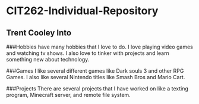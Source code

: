 # CIT262-Individual-Repository
## Trent Cooley Into
###Hobbies
 have many hobbies that I love to do. I love playing video games and watching tv shows. I also love to tinker with projects and learn something new about technology.

###Games
I like several different games like Dark souls 3 and other RPG Games. I also like several Nintendo titles like Smash Bros and Mario Cart.

###Projects
There are several projects that I have worked on like a texting program, Minecraft server, and remote file system.